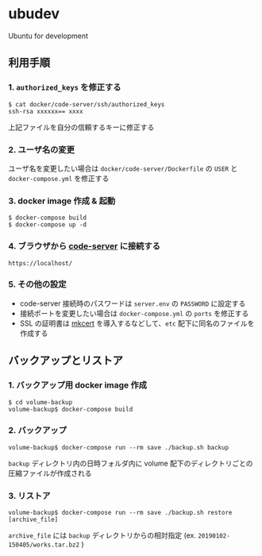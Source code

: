 # ubudev
Ubuntu for development

## 利用手順

### 1. `authorized_keys` を修正する

```
$ cat docker/code-server/ssh/authorized_keys
ssh-rsa xxxxxx== xxxx
```

上記ファイルを自分の信頼するキーに修正する

### 2. ユーザ名の変更

ユーザ名を変更したい場合は `docker/code-server/Dockerfile` の `USER` と `docker-compose.yml` を修正する

### 3. docker image 作成 & 起動

```
$ docker-compose build
$ docker-compose up -d
```

### 4. ブラウザから [code-server][1] に接続する

```
https://localhost/
```

### 5. その他の設定

* code-server 接続時のパスワードは `server.env` の `PASSWORD` に設定する
* 接続ポートを変更したい場合は `docker-compose.yml` の `ports` を修正する
* SSL の証明書は [mkcert][2] を導入するなどして、`etc` 配下に同名のファイルを作成する

## バックアップとリストア

### 1. バックアップ用 docker image 作成

```
$ cd volume-backup
volume-backup$ docker-compose build
```

### 2. バックアップ

```
volume-backup$ docker-compose run --rm save ./backup.sh backup
```

`backup` ディレクトリ内の日時フォルダ内に volume 配下のディレクトリごとの圧縮ファイルが作成される

### 3. リストア

```
volume-backup$ docker-compose run --rm save ./backup.sh restore [archive_file]
```

`archive_file` には `backup` ディレクトリからの相対指定 (ex. `20190102-150405/works.tar.bz2` )

[1]: https://github.com/cdr/code-server
[2]: https://github.com/FiloSottile/mkcert
